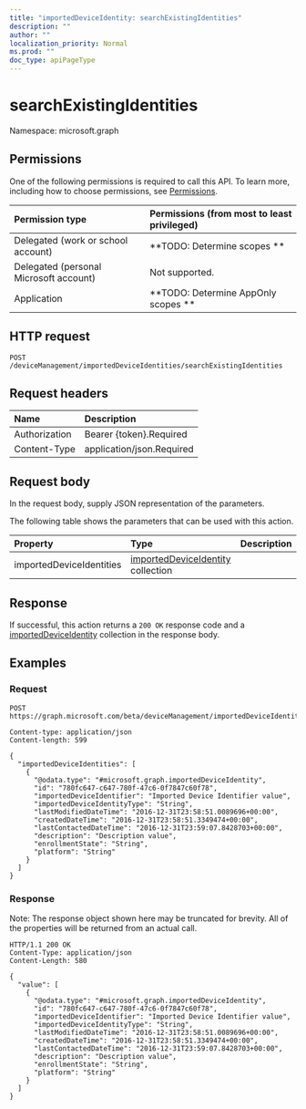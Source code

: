 ```yaml
---
title: "importedDeviceIdentity: searchExistingIdentities"
description: ""
author: ""
localization_priority: Normal
ms.prod: ""
doc_type: apiPageType
---
```


# searchExistingIdentities

Namespace: microsoft.graph



## Permissions
One of the following permissions is required to call this API. To learn more, including how to choose permissions, see [Permissions](/concepts/permissions-reference.md).

|Permission type|Permissions (from most to least privileged)|
|:---|:---|
|Delegated (work or school account)|**TODO: Determine scopes **|
|Delegated (personal Microsoft account)|Not supported.|
|Application|**TODO: Determine AppOnly scopes **|

## HTTP request
<!-- {
  "blockType": "ignored"
}
-->
``` http
POST /deviceManagement/importedDeviceIdentities/searchExistingIdentities
```

## Request headers
|Name|Description|
|:---|:---|
|Authorization|Bearer {token}.Required|
|Content-Type|application/json.Required|

## Request body
In the request body, supply JSON representation of the parameters.

The following table shows the parameters that can be used with this action.

|Property|Type|Description|
|:---|:---|:---|
|importedDeviceIdentities|[importedDeviceIdentity](../resources/importeddeviceidentity.md) collection||



## Response
If successful, this action returns a `200 OK` response code and a [importedDeviceIdentity](../resources/importeddeviceidentity.md) collection in the response body.

## Examples

### Request
<!-- {
  "blockType": "request",
  "name": "importeddeviceidentity_searchexistingidentities"
}
-->
``` http
POST https://graph.microsoft.com/beta/deviceManagement/importedDeviceIdentities/searchExistingIdentities

Content-type: application/json
Content-length: 599

{
  "importedDeviceIdentities": [
    {
      "@odata.type": "#microsoft.graph.importedDeviceIdentity",
      "id": "780fc647-c647-780f-47c6-0f7847c60f78",
      "importedDeviceIdentifier": "Imported Device Identifier value",
      "importedDeviceIdentityType": "String",
      "lastModifiedDateTime": "2016-12-31T23:58:51.0089696+00:00",
      "createdDateTime": "2016-12-31T23:58:51.3349474+00:00",
      "lastContactedDateTime": "2016-12-31T23:59:07.8428703+00:00",
      "description": "Description value",
      "enrollmentState": "String",
      "platform": "String"
    }
  ]
}
```

### Response
Note: The response object shown here may be truncated for brevity. All of the properties will be returned from an actual call.
<!-- {
  "blockType": "response",
  "truncated": true,
  "@odata.type": "collection(microsoft.graph.importeddeviceidentity)"
}
-->
``` http
HTTP/1.1 200 OK
Content-Type: application/json
Content-Length: 580

{
  "value": [
    {
      "@odata.type": "#microsoft.graph.importedDeviceIdentity",
      "id": "780fc647-c647-780f-47c6-0f7847c60f78",
      "importedDeviceIdentifier": "Imported Device Identifier value",
      "importedDeviceIdentityType": "String",
      "lastModifiedDateTime": "2016-12-31T23:58:51.0089696+00:00",
      "createdDateTime": "2016-12-31T23:58:51.3349474+00:00",
      "lastContactedDateTime": "2016-12-31T23:59:07.8428703+00:00",
      "description": "Description value",
      "enrollmentState": "String",
      "platform": "String"
    }
  ]
}
```

